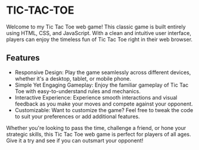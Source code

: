 # TIC-TAC-TOE

Welcome to my Tic Tac Toe web game! This classic game is built entirely using HTML, CSS, and JavaScript. With a clean and intuitive user interface, players can enjoy the timeless fun of Tic Tac Toe right in their web browser.

## Features

- Responsive Design: Play the game seamlessly across different devices, whether it's a desktop, tablet, or mobile phone.
- Simple Yet Engaging Gameplay: Enjoy the familiar gameplay of Tic Tac Toe with easy-to-understand rules and mechanics.
- Interactive Experience: Experience smooth interactions and visual feedback as you make your moves and compete against your opponent.
- Customizable: Want to customize the game? Feel free to tweak the code to suit your preferences or add additional features.

Whether you're looking to pass the time, challenge a friend, or hone your strategic skills, this Tic Tac Toe web game is perfect for players of all ages. Give it a try and see if you can outsmart your opponent!



